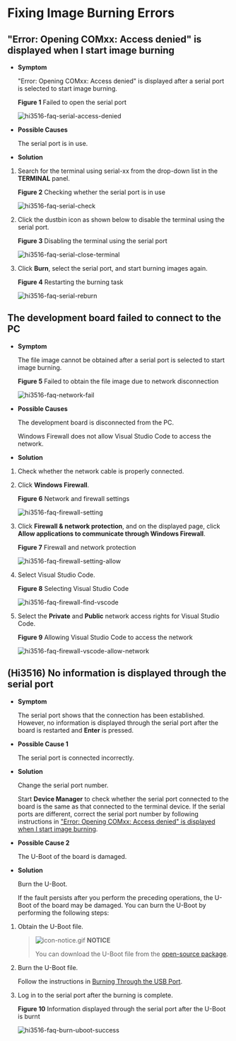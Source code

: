 # Fixing Image Burning Errors


## "Error: Opening COMxx: Access denied" is displayed when I start image burning

- **Symptom**
  
  "Error: Opening COMxx: Access denied" is displayed after a serial port is selected to start image burning.

    **Figure 1** Failed to open the serial port 
  
   ![hi3516-faq-serial-access-denied](figures/hi3516-faq-serial-access-denied.png)

- **Possible Causes**
  
  The serial port is in use.

- **Solution**

1. Search for the terminal using serial-xx from the drop-down list in the **TERMINAL** panel.
   
    **Figure 2** Checking whether the serial port is in use 
   
   ![hi3516-faq-serial-check](figures/hi3516-faq-serial-check.png)

2. Click the dustbin icon as shown below to disable the terminal using the serial port.
   
    **Figure 3** Disabling the terminal using the serial port 
  
   ![hi3516-faq-serial-close-terminal](figures/hi3516-faq-serial-close-terminal.png)

3. Click **Burn**, select the serial port, and start burning images again.
   
    **Figure 4** Restarting the burning task 

   ![hi3516-faq-serial-reburn](figures/hi3516-faq-serial-reburn.png)


## The development board failed to connect to the PC

- **Symptom**
  
  The file image cannot be obtained after a serial port is selected to start image burning.

    **Figure 5** Failed to obtain the file image due to network disconnection 
  
   ![hi3516-faq-network-fail](figures/hi3516-faq-network-fail.png)

- **Possible Causes**
  
  The development board is disconnected from the PC.

  Windows Firewall does not allow Visual Studio Code to access the network.

- **Solution**

1. Check whether the network cable is properly connected.

2. Click **Windows Firewall**.
   
    **Figure 6** Network and firewall settings 
   
   ![hi3516-faq-firewall-setting](figures/hi3516-faq-firewall-setting.png)

3. Click **Firewall & network protection**, and on the displayed page, click **Allow applications to communicate through Windows Firewall**.
   
    **Figure 7** Firewall and network protection 
  
   ![hi3516-faq-firewall-setting-allow](figures/hi3516-faq-firewall-setting-allow.png)

4. Select Visual Studio Code.
   
    **Figure 8** Selecting Visual Studio Code 
  
   ![hi3516-faq-firewall-find-vscode](figures/hi3516-faq-firewall-find-vscode.png)

5. Select the **Private** and **Public** network access rights for Visual Studio Code.
   
   **Figure 9** Allowing Visual Studio Code to access the network 
   
   ![hi3516-faq-firewall-vscode-allow-network](figures/hi3516-faq-firewall-vscode-allow-network.png)


## (Hi3516) No information is displayed through the serial port

- **Symptom**
  
  The serial port shows that the connection has been established. However, no information is displayed through the serial port after the board is restarted and **Enter** is pressed.

- **Possible Cause 1**
  
  The serial port is connected incorrectly.

- **Solution**
  
  Change the serial port number.

  Start **Device Manager** to check whether the serial port connected to the board is the same as that connected to the terminal device. If the serial ports are different, correct the serial port number by following instructions in ["Error: Opening COMxx: Access denied" is displayed when I start image burning](#error-opening-comxx-access-denied-is-displayed-when-i-start-image-burning).

- **Possible Cause 2**
  
  The U-Boot of the board is damaged.

- **Solution**

  Burn the U-Boot.

  If the fault persists after you perform the preceding operations, the U-Boot of the board may be damaged. You can burn the U-Boot by performing the following steps:

1. Obtain the U-Boot file.
   > ![icon-notice.gif](public_sys-resources/icon-notice.gif) **NOTICE**
   >
   > You can download the U-Boot file from the [open-source package](device\hisilicon\hispark_taurus\sdk_liteos\uboot\out\boot\u-boot-hi3516dv300.bin).
   
2. Burn the U-Boot file.
   
   Follow the instructions in [Burning Through the USB Port](https://device.harmonyos.com/en/docs/documentation/guide/upload_hi3516_small_system-0000001326267405).

3. Log in to the serial port after the burning is complete.
   
    **Figure 10** Information displayed through the serial port after the U-Boot is burnt 
   
   ![hi3516-faq-burn-uboot-success](figures/hi3516-faq-burn-uboot-success.png)
